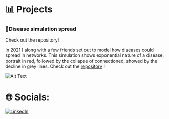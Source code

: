 # 📊 Projects

### 🧬Disease simulation spread

Check out the repository!

In 2021 I along with a few friends set out to model how diseases could spread in networks. 
This simulation shows exponential nature of a disease, portrait in red, followed by the collapse of connectioned, showed by the decline in grey lines.
Check out the [repository](https://github.com/MartinKirkegaardDK/Projects/tree/main/Disease%20simulation) !

![Alt Text](https://media1.giphy.com/media/v1.Y2lkPTc5MGI3NjExMTZkMGJhMDQ4MjhkODkzYTE1ZmIyYjA4YmJhNDY0YWEzOGJkOTYxMiZlcD12MV9pbnRlcm5hbF9naWZzX2dpZklkJmN0PWc/uJ5sVJINlOJz1T1kiK/giphy.gif)

# 🌐 Socials:
[![LinkedIn](https://img.shields.io/badge/LinkedIn-%230077B5.svg?logo=linkedin&logoColor=white)](https://linkedin.com/in/https://www.linkedin.com/in/martin-kirkegaard-6596521b9/) 
